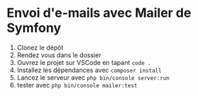 # Envoi d'e-mails avec Mailer de Symfony

1.  Clonez le dépôt
2.  Rendez vous dans le dossier
3.  Ouvrez le projet sur VSCode en tapant  `code .`
4.  Installez les dépendances avec  `composer install`
5.  Lancez le serveur avec  `php bin/console server:run`
6.  tester avec `php bin/console mailer:test`